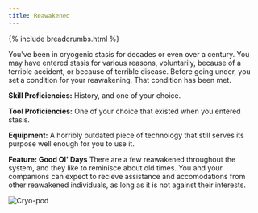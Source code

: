 ```yaml
---
title: Reawakened
---
```


{% include breadcrumbs.html %}

You've been in cryogenic stasis for decades or even over a century. You may have entered stasis for various reasons, voluntarily, because of a terrible accident, or because of terrible disease. Before going under, you set a condition for your reawakening. That condition has been met.

**Skill Proficiencies:** History, and one of your choice.

**Tool Proficiencies:** One of your choice that existed when you entered stasis.

**Equipment:** A horribly outdated piece of technology that still serves its purpose well enough for you to use it.

**Feature: Good Ol' Days** There are a few reawakened throughout the system, and they like to reminisce about old times.  You and your companions can expect to recieve assistance and accomodations from other reawakened individuals, as long as it is not against their interests.

![Cryo-pod](/{{site.baseurl}}/images/cryo-pod.png)